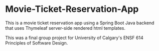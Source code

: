 # Movie-Ticket-Reservation-App

This is a movie ticket reservation app using a Spring Boot Java backend that uses Thymeleaf server-side rendered html templates. 

This was a final group project for University of Calgary's ENSF 614 Principles of Software Design.
